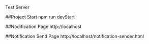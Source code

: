 Test Server

##Project Start
npm run devStart

##Nodification Page
http://localhost

##Notification Send Page
http://localhost/notification-sender.html

